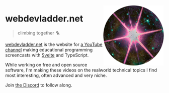 [<img src="/static/favicon.png" align="right" width="192" height="192">](https://www.webdevladder.net/)

# webdevladder.net

> climbing together 🪜

[webdevladder.net](https://www.webdevladder.net/)
is the website for [a YouTube channel](https://youtube.com/@webdevladder)
making educational programming screencasts
with [Svelte](https://svelte.dev/) and TypeScript.

While working on free and open source software,
I'm making these videos on the realworld technical topics I find most interesting,
often advanced and very niche.

Join [the Discord](https://discord.gg/YU5tyeK72X) to follow along.

